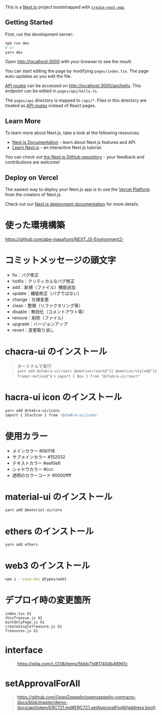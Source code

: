 This is a [Next.js](https://nextjs.org/) project bootstrapped with [`create-next-app`](https://github.com/vercel/next.js/tree/canary/packages/create-next-app).

## Getting Started

First, run the development server:

```bash
npm run dev
# or
yarn dev
```

Open [http://localhost:3000](http://localhost:3000) with your browser to see the result.

You can start editing the page by modifying `pages/index.tsx`. The page auto-updates as you edit the file.

[API routes](https://nextjs.org/docs/api-routes/introduction) can be accessed on [http://localhost:3000/api/hello](http://localhost:3000/api/hello). This endpoint can be edited in `pages/api/hello.ts`.

The `pages/api` directory is mapped to `/api/*`. Files in this directory are treated as [API routes](https://nextjs.org/docs/api-routes/introduction) instead of React pages.

## Learn More

To learn more about Next.js, take a look at the following resources:

- [Next.js Documentation](https://nextjs.org/docs) - learn about Next.js features and API.
- [Learn Next.js](https://nextjs.org/learn) - an interactive Next.js tutorial.

You can check out [the Next.js GitHub repository](https://github.com/vercel/next.js/) - your feedback and contributions are welcome!

## Deploy on Vercel

The easiest way to deploy your Next.js app is to use the [Vercel Platform](https://vercel.com/new?utm_medium=default-template&filter=next.js&utm_source=create-next-app&utm_campaign=create-next-app-readme) from the creators of Next.js.

Check out our [Next.js deployment documentation](https://nextjs.org/docs/deployment) for more details.

# 使った環境構築

https://github.com/abe-masafumi/NEXT.JS-Environment2-

# コミットメッセージの頭文字

- fix：バグ修正
- hotfix：クリティカルなバグ修正
- add：新規（ファイル）機能追加
- update：機能修正（バグではない）
- change：仕様変更
- clean：整理（リファクタリング等）
- disable：無効化（コメントアウト等）
- remove：削除（ファイル）
- upgrade：バージョンアップ
- revert：変更取り消し

# chacra-ui のインストール

> ターミナルで実行  
> `yarn add @chakra-ui/react @emotion/react@^11 @emotion/styled@^11 framer-motion@^4` > `import { Box } from "@chakra-ui/react"`

# hacra-ui icon のインストール

```bash
yarn add @chakra-ui/icons
import { StarIcon } from '@chakra-ui/icons'
```

# 使用カラー

- メインカラー #0b1118
- サブメインカラー #152032
- テキストカラー #eef0e6
- シャドウカラー #ccc
- 透明のカラーコード #0000ffff

# material-ui のインストール

```bash
yarn add @material-ui/core
```

# ethers のインストール

```bash
yarn add ethers
```

# web3 のインストール

```bash
npm i --save-dev @types/web3
```

# デプロイ時の変更箇所
```
index.tsx X1
thisTreasue.js X2
mintOnlyPage.js X1
createSingleTreasure.js X1
Treasures.js X1
```

# interface
> https://qiita.com/t_t238/items/5bbb71d817404b49961c

# setApprovalForAll
> https://github.com/OpenZeppelin/openzeppelin-contracts-docs/blob/master/demo-docs/api/token/ERC721.md#ERC721.setApprovalForAll(address,bool)
